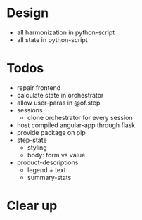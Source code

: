 # Design
 - all harmonization in python-script
 - all state in python-script


# Todos
- repair frontend
- calculate state in orchestrator
- allow user-paras in @of.step
- sessions
  - clone orchestrator for every session
- host compiled angular-app through flask
- provide package on pip
- step-state
  - styling
  - body: form vs value
- product-descriptions
  - legend + text
  - summary-stats



# Clear up

